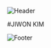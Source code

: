 ![Header](https://capsule-render.vercel.app/api?type=waving&color=auto&height=200&section=header)

#JIWON KIM

![Footer](https://capsule-render.vercel.app/api?type=waving&color=auto&height=200&section=footer)
